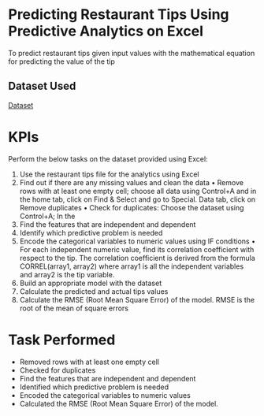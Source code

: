 # Predicting Restaurant Tips Using Predictive Analytics on Excel
To predict restaurant tips given input values with the mathematical equation for predicting the value of the tip

## Dataset Used
 [Dataset](https://github.com/Prince-git-page/Data_Analyst_Projects/blob/main/1715854881_restaurant_tips_dataset.xlsx)

# KPIs
 Perform the below tasks on the dataset provided using Excel:
 1. Use the restaurant tips file for the analytics using Excel
 2. Find out if there are any missing values and clean the data
 • Remove rows with at least one empty cell; choose all data using 
Control+A and in the home tab, click on Find & Select and go to 
Special.
 Data tab, click on Remove duplicates
 • Check for duplicates: Choose the dataset using Control+A; In the 
3. Find the features that are independent and dependent
 4. Identify which predictive problem is needed
 5. Encode the categorical variables to numeric values using IF conditions
 • For each independent numeric value, find its correlation 
coefficient with respect to the tip. The correlation coefficient is 
derived from the formula CORREL(array1, array2) where array1 is 
all the independent variables and array2 is the tip variable.
 6. Build an appropriate model with the dataset
 7. Calculate the predicted and actual tips values
 8. Calculate the RMSE (Root Mean Square Error) of the model. RMSE is the 
root of the mean of square errors

# Task Performed
 -  Removed rows with at least one empty cell
 -  Checked for duplicates
 -  Find the features that are independent and dependent
 -  Identified which predictive problem is needed
 -  Encoded the categorical variables to numeric values
 -  Calculated the RMSE (Root Mean Square Error) of the model.


